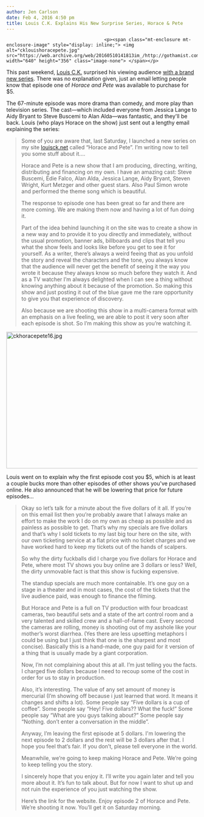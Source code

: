 ```yaml
---
author: Jen Carlson
date: Feb 4, 2016 4:50 pm
title: Louis C.K. Explains His New Surprise Series, Horace & Pete
---
```


	
										<p><span class="mt-enclosure mt-enclosure-image" style="display: inline;"> <img alt="cklouishoracepete.jpg" src="https://web.archive.org/web/20160510141813im_/http://gothamist.com/attachments/arts_jen/cklouishoracepete.jpg" width="640" height="356" class="image-none"> </span></p>

<p>This past weekend, <a href="https://web.archive.org/web/20160510141813/http://gothamist.com/tags/louisck">Louis C.K.</a> surprised his viewing audience <a href="https://web.archive.org/web/20160510141813/http://gothamist.com/2016/01/30/louis_ck_releases_surprise_new_web.php">with a brand new series</a>. There was no explanation given, just an email letting people know that episode one of <em>Horace and Pete</em> was available to purchase for $5. </p>

<p>The 67-minute episode was more drama than comedy, and more play than television series. The cast&#x2014;which included everyone from Jessica Lange to Aidy Bryant to Steve Buscemi to Alan Alda&#x2014;was fantastic, and they&apos;ll be back. Louis (who plays Horace on the show) just sent out a lengthy email explaining the series:</p>

<blockquote>Some of you are aware that, last Saturday, I launched a new series on my site <a href="https://web.archive.org/web/20160510141813/http://louisck.net/">louisck.net</a> called &#x201C;Horace and Pete&#x201D;. I&#x2019;m writing now to tell you some stuff about it&#x2026;.

<p>Horace and Pete is a new show that I am producing, directing, writing, distributing and financing on my own.  I have an amazing cast: Steve Buscemi, Edie Falco, Alan Alda, Jessica Lange, Aidy Bryant, Steven Wright, Kurt Metzger and other guest stars.  Also Paul Simon wrote and performed the theme song which is beautiful.</p>

<p>The response to episode one has been great so far and there are more coming.  We are making them now and having a lot of fun doing it.</p>

<p>Part of the idea behind launching it on the site was to create a show in a new way and to provide it to you directly and immediately, without the usual promotion, banner ads, billboards and clips that tell you what the show feels and looks like before you get to see it for yourself.  As a writer, there&#x2019;s always a weird feeing that as you unfold the story and reveal the characters and the tone, you always know that the audience will never get the benefit of seeing it the way you wrote it because they always know so much before they watch it.  And as a TV watcher I&#x2019;m always delighted when I can see a thing without knowing anything about it because of the promotion. So making this show and just posting it out of the blue gave me the rare opportunity to give you that experience of discovery.</p>

<p>Also because we are shooting this show in a multi-camera format with an emphasis on a live feeling, we are able to post it very soon after each episode is shot.  So I&#x2019;m making this show as you&#x2019;re watching it.</p></blockquote>  <p></p>

<p><span class="mt-enclosure mt-enclosure-image" style="display: inline;"> <img alt="ckhoracepete16.jpg" src="https://web.archive.org/web/20160510141813im_/http://gothamist.com/attachments/arts_jen/ckhoracepete16.jpg" width="640" height="360" class="image-none"> </span></p>

<p>Louis went on to explain why the first episode cost you $5, which is at least a couple bucks more than other episodes of other shows you&apos;ve purchased online. He also announced that he will be lowering that price for future episodes...</p>

<blockquote>Okay so let&#x2019;s talk for a minute about the five dollars of it all.  If you&#x2019;re on this email list then you&#x2019;re probably aware that I always make an effort to make the work I do on my own as cheap as possible and as painless as possible to get.  That&#x2019;s why my specials are five dollars and that&#x2019;s why I sold tickets to my last big tour here on the site, with our own ticketing service at a flat price with no ticket charges and we have worked hard to keep my tickets out of the hands of scalpers.  

<p>So why the dirty fuckballs did I charge you five dollars for Horace and Pete, where most TV shows you buy online are 3 dollars or less?  Well, the dirty unmovable fact is that this show is fucking expensive. </p>

<p>The standup specials are much more containable.  It&#x2019;s one guy on a stage in a theater and in most cases, the cost of the tickets that the live audience paid, was enough to finance the filming.  </p>

<p>But Horace and Pete is a full on TV production with four broadcast cameras, two beautiful sets and a state of the art control room and a very talented and skilled crew and a hall-of-fame cast.  Every second the cameras are rolling, money is shooting out of my asshole like your mother&#x2019;s worst diarrhea.  (Yes there are less upsetting metaphors I could be using but I just think that one is the sharpest and most concise).  Basically this is a hand-made, one guy paid for it version of a thing that is usually made by a giant corporation.</p>

<p>Now, I&#x2019;m not complaining about this at all.  I&#x2019;m just telling you the facts.  I charged five dollars because I need to recoup some of the cost in order for us to stay in production.  </p>

<p>Also, it&#x2019;s interesting.  The value of any set amount of money is mercurial (I&#x2019;m showing off because i just learned that word.  It means it changes and shifts a lot).  Some people say &#x201C;Five dollars is a cup of coffee&#x201D;.  Some people say &#x201C;Hey! Five dollars??  What the fuck!&#x201D;  Some people say &#x201C;What are you guys talking about?&#x201D;  Some people say &#x201C;Nothing. don&#x2019;t enter a conversation in the middle&#x201D;.</p>

<p>Anyway, I&#x2019;m leaving the first episode at 5 dollars.  I&apos;m lowering the next episode to 2 dollars and the rest will be 3 dollars after that.  I hope you feel that&#x2019;s fair.  If you don&#x2019;t, please tell everyone in the world.  </p>

<p>Meanwhile, we&#x2019;re going to keep making Horace and Pete.  We&#x2019;re going to keep telling you the story.  </p>

<p>I sincerely hope that you enjoy it.  I&#x2019;ll write you again later and tell you more about it.  It&#x2019;s fun to talk about.  But for now I want to shut up and not ruin the experience of you just watching the show. </p>

<p>Here&#x2019;s the link for the website.  Enjoy episode 2 of Horace and Pete.  We&#x2019;re shooting it now.  You&#x2019;ll get it on Saturday morning.</p></blockquote><p></p>					
										
									
				